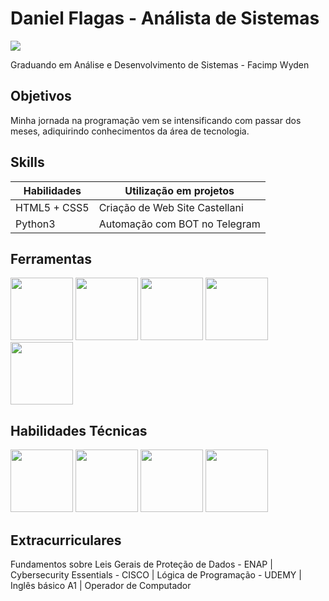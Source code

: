 # Daniel Flagas - Análista de Sistemas
<a href="https://linkedin.com/in/daniel-flagas-82a643264"><img src="https://img.shields.io/badge/-LinkedIn-0072b1?&style=for-the-badge&logo=linkedin&logoColor=white" /></a>

Graduando em Análise e Desenvolvimento de Sistemas - Facimp Wyden
## Objetivos

Minha jornada na programação vem se intensificando com passar dos meses, adiquirindo conhecimentos da área de tecnologia.

## Skills

| Habilidades                                   | Utilização em projetos     |
|-----------------------------------------------|----------------------------|
| HTML5 + CSS5                               | Criação de Web Site Castellani|
| Python3                                    | Automação com BOT no Telegram|




## Ferramentas
<img src="https://cdn.jsdelivr.net/gh/devicons/devicon@latest/icons/python/python-original-wordmark.svg" height=100px width=100px/> <img src="https://cdn.jsdelivr.net/gh/devicons/devicon@latest/icons/javascript/javascript-original.svg" height=100px width=100px/> <img src="https://cdn.jsdelivr.net/gh/devicons/devicon@latest/icons/html5/html5-original-wordmark.svg" height=100px width=100px />  <img src="https://cdn.jsdelivr.net/gh/devicons/devicon@latest/icons/css3/css3-original-wordmark.svg" height=100px width=100px/> <img src="https://cdn.jsdelivr.net/gh/devicons/devicon@latest/icons/git/git-plain-wordmark.svg" height=100px width=100px/>


## Habilidades Técnicas
 <img src="https://cdn.jsdelivr.net/gh/devicons/devicon@latest/icons/linux/linux-original.svg" height=100px width=100px/> <img src="https://cdn.jsdelivr.net/gh/devicons/devicon@latest/icons/windows11/windows11-original.svg" height=100px width=100px/> <img src="https://icons.iconarchive.com/icons/carlosjj/microsoft-office-2013/128/Excel-icon.png" width="100" height="100"> <img src="https://icons.iconarchive.com/icons/carlosjj/microsoft-office-2013/128/Word-icon.png" width="100" height="100">



          
          
           



## Extracurriculares
 Fundamentos sobre Leis Gerais de Proteção de Dados - ENAP | Cybersecurity Essentials - CISCO | Lógica de Programação - UDEMY | Inglês básico A1 | Operador de Computador
